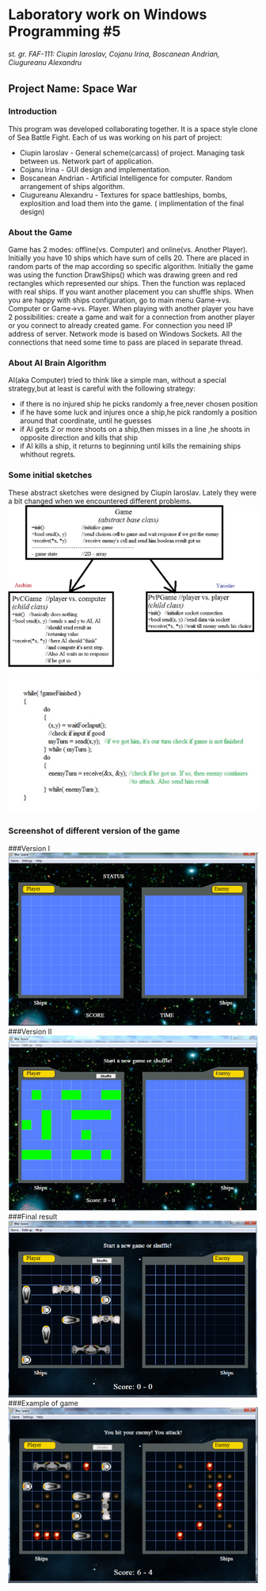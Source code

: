 # Laboratory  work on Windows Programming #5
###### st. gr. FAF-111: Ciupin Iaroslav, Cojanu Irina, Boscanean Andrian, Ciugureanu Alexandru


## Project Name: Space War

### Introduction
This program was developed collaborating together. It is a space style clone of Sea Battle Fight. Each of us was working on his part of project:
	
* Ciupin Iaroslav - General scheme(carcass) of project. Managing task between us. Network part of application.
* Cojanu Irina - GUI design and implementation. 
* Boscanean Andrian - Artificial Intelligence for computer. Random arrangement  of ships algorithm.
* Ciugureanu Alexandru - Textures for space battleships, bombs, explosition and load them into the game.
( implimentation of the final design)

### About the Game
Game has 2 modes: offline(vs. Computer) and online(vs. Another Player). Initially you have 10 ships which have 
sum of cells 20. There are placed in random parts of the map according so specific algorithm. Initially the 
game was using the function DrawShips() which was drawing green and red rectangles which represented our ships. 
Then the function was replaced with real ships.
If you want another placement you can shuffle ships. When you are happy with ships configuration, 
go to main menu Game->vs. Computer or Game->vs. Player. When playing with another player you have 
2 possibilities: create a game and wait for a connection from another player or you connect to already
created game. For connection you need IP address of server. Network mode is based on Windows Sockets. 
All the connections that need some time to pass are placed in separate thread.

### About AI Brain Algorithm
AI(aka Computer) tried to think like a simple man, without a special strategy,but at least is careful with the following strategy:
* if there is no injured ship he picks randomly a free,never chosen position
* if he have some luck and  injures once a ship,he pick randomly a position around that coordinate, until he guesses
* if AI gets 2 or more shoots on a ship,then misses in a line ,he shoots in opposite direction and kills that ship
* if AI kills a ship, it returns to beginning until kills the remaining ships
whithout regrets.


### Some initial sketches
These abstract sketches were designed by Ciupin Iaroslav. Lately they were a bit changed when we encountered different problems.
![Conceptual scheme](Scheme.jpg)
![Pseudocode](Base_pseudocode.jpg)


### Screenshot of different version of the game
###Version I
![Step1](https://github.com/deadeanr1/Space-War/blob/master/Results/step1.png?raw=true)
###Version II
![Screenshot](https://github.com/deadeanr1/Space-War/blob/master/Results/step2.JPG?raw=true)
###Final result
![Final](https://github.com/deadeanr1/Space-War/blob/master/Results/final%20result.png?raw=true)
###Example of game
![Example](https://github.com/deadeanr1/Space-War/blob/master/Results/example.png?raw=true)
